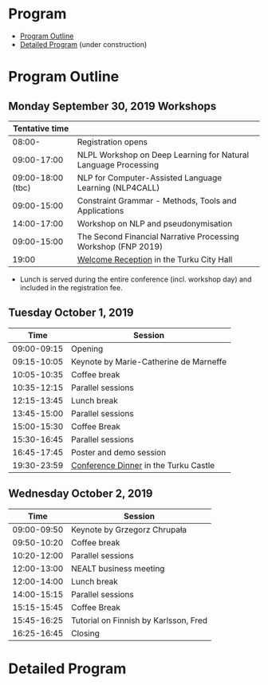 # Program 

* [Program Outline](#outline)
* [Detailed Program](#details) (under construction)

# <a name="outline"></a>Program Outline

## Monday September 30, 2019 Workshops


| Tentative time  |  |
| ------------- | ------------- |
| 08:00- | Registration opens |
| 09:00-17:00 | NLPL Workshop on Deep Learning for Natural Language Processing  |
| 09:00-18:00 (tbc) | NLP for Computer-Assisted Language Learning (NLP4CALL)  |
| 09:00-15:00  | Constraint Grammar - Methods, Tools and Applications |
| 14:00-17:00  | Workshop on NLP and pseudonymisation  |
| 09:00-15:00  | The Second Financial Narrative Processing Workshop (FNP 2019)  |
| 19:00 | [Welcome Reception](https://nodalida2019.org/social.html) in the Turku City Hall |


* Lunch is served during the entire conference (incl. workshop day) and included in the registration fee.


## Tuesday October 1, 2019

| Time  | Session |
| ------------- | ------------- |
| 09:00-09:15  | Opening |
| 09:15-10:05  | Keynote by Marie-Catherine de Marneffe | 
| 10:05-10:35  | Coffee break |
| 10:35-12:15  | Parallel sessions |
| 12:15-13:45  | Lunch break |
| 13:45-15:00  | Parallel sessions |
| 15:00-15:30  | Coffee Break |
| 15:30-16:45 | Parallel sessions |
| 16:45-17:45 | Poster and demo session |
| 19:30-23:59 | [Conference Dinner](https://nodalida2019.org/social.html) in the Turku Castle |

## Wednesday October 2, 2019

| Time  | Session |
| ------------- | ------------- |
| 09:00-09:50  | Keynote by Grzegorz Chrupała | 
| 09:50-10:20  | Coffee break |
| 10:20-12:00  | Parallel sessions |
| 12:00-13:00 | NEALT business meeting | 
| 12:00-14:00 | Lunch break |
| 14:00-15:15  | Parallel sessions |
| 15:15-15:45 | Coffee Break |
| 15:45-16:25 | Tutorial on Finnish by Karlsson, Fred |
| 16:25-16:45 | Closing |


# <a name="details"></a>Detailed Program
